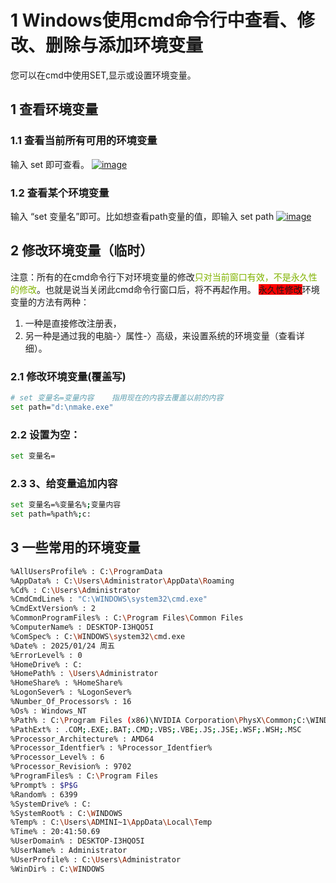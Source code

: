 # 1 Windows使用cmd命令行中查看、修改、删除与添加环境变量
您可以在cmd中使用SET,显示或设置环境变量。
## 1 查看环境变量
### 1.1 查看当前所有可用的环境变量
输入 set 即可查看。
[![image](https://img2020.cnblogs.com/blog/24244/202004/24244-20200401091834275-1832507858.png "image")](https://img2020.cnblogs.com/blog/24244/202004/24244-20200401091833830-179372823.png)
### 1.2 查看某个环境变量
输入 “set 变量名”即可。比如想查看path变量的值，即输入 set path
[![image](https://img2020.cnblogs.com/blog/24244/202004/24244-20200401091834938-495275966.png "image")](https://img2020.cnblogs.com/blog/24244/202004/24244-20200401091834618-38337214.png)
## 2 修改环境变量（临时）
注意：所有的在cmd命令行下对环境变量的修改<font color=#81B300>只对当前窗口有效，不是永久性的修改</font>。也就是说当关闭此cmd命令行窗口后，将不再起作用。
<span style="background:red">永久性修改</span>环境变量的方法有两种：
1. 一种是直接修改注册表，
2. 另一种是通过我的电脑-〉属性-〉高级，来设置系统的环境变量（查看详细）。
### 2.1 修改环境变量(覆盖写)
```bash
# set 变量名=变量内容    指用现在的内容去覆盖以前的内容
set path="d:\nmake.exe"
```
### 2.2 设置为空：
```bash
set 变量名=
```
### 2.3 3、给变量追加内容
```bash
set 变量名=%变量名%;变量内容
set path=%path%;c:
```
## 3 一些常用的环境变量
```bash
%AllUsersProfile% : C:\ProgramData
%AppData% : C:\Users\Administrator\AppData\Roaming
%Cd% : C:\Users\Administrator
%CmdCmdLine% : "C:\WINDOWS\system32\cmd.exe"
%CmdExtVersion% : 2
%CommonProgramFiles% : C:\Program Files\Common Files
%ComputerName% : DESKTOP-I3HQO5I
%ComSpec% : C:\WINDOWS\system32\cmd.exe
%Date% : 2025/01/24 周五
%ErrorLevel% : 0
%HomeDrive% : C:
%HomePath% : \Users\Administrator
%HomeShare% : %HomeShare%
%LogonSever% : %LogonSever%
%Number_Of_Processors% : 16
%Os% : Windows_NT
%Path% : C:\Program Files (x86)\NVIDIA Corporation\PhysX\Common;C:\WINDOWS\system32;C:\.....
%PathExt% : .COM;.EXE;.BAT;.CMD;.VBS;.VBE;.JS;.JSE;.WSF;.WSH;.MSC
%Processor_Architecture% : AMD64
%Processor_Identfier% : %Processor_Identfier%
%Processor_Level% : 6
%Processor_Revision% : 9702
%ProgramFiles% : C:\Program Files
%Prompt% : $P$G
%Random% : 6399
%SystemDrive% : C:
%SystemRoot% : C:\WINDOWS
%Temp% : C:\Users\ADMINI~1\AppData\Local\Temp
%Time% : 20:41:50.69
%UserDomain% : DESKTOP-I3HQO5I
%UserName% : Administrator
%UserProfile% : C:\Users\Administrator
%WinDir% : C:\WINDOWS
```

